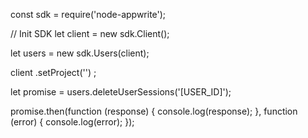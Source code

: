 const sdk = require('node-appwrite');

// Init SDK
let client = new sdk.Client();

let users = new sdk.Users(client);

client
    .setProject('')
;

let promise = users.deleteUserSessions('[USER_ID]');

promise.then(function (response) {
    console.log(response);
}, function (error) {
    console.log(error);
});